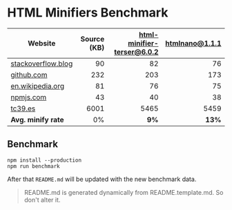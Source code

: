# HTML Minifiers Benchmark

[html-minifier-terser@6.0.2]: https://www.npmjs.com/package/html-minifier-terser
[htmlnano@1.1.1]: https://www.npmjs.com/package/htmlnano

| Website                                                     | Source (KB) | [html-minifier-terser@6.0.2] | [htmlnano@1.1.1] |
| ----------------------------------------------------------- | ----------: | ---------------------------: | ---------------: |
| [stackoverflow.blog](https://stackoverflow.blog/)           |          90 |                           82 |               76 |
| [github.com](https://github.com/)                           |         232 |                          203 |              173 |
| [en.wikipedia.org](https://en.wikipedia.org/wiki/Main_Page) |          81 |                           76 |               75 |
| [npmjs.com](https://www.npmjs.com/features)                 |          43 |                           40 |               38 |
| [tc39.es](https://tc39.es/ecma262/)                         |        6001 |                         5465 |             5459 |
| **Avg. minify rate**                                        |          0% |                       **9%** |          **13%** |

## Benchmark

```
npm install --production
npm run benchmark
```

After that `README.md` will be updated with the new benchmark data.

> README.md is generated dynamically from README.template.md. So don't alter it.
